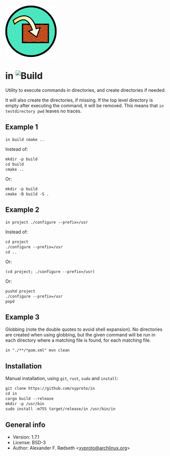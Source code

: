 ![logo](img/in_160.png)

# in ![Build](https://github.com/xyproto/in/workflows/Build/badge.svg)

Utility to execute commands in directories, and create directories if needed.

It will also create the directories, if missing. If the top level directory is empty after executing the command, it will be removed. This means that `in testdirectory pwd` leaves no traces.

## Example 1

    in build cmake ..

Instead of:


    mkdir -p build
    cd build
    cmake ..

Or:

    mkdir -p build
    cmake -B build -S .

## Example 2

    in project ./configure --prefix=/usr

Instead of:

    cd project
    ./configure --prefix=/usr
    cd ..

Or:

    (cd project; ./configure --prefix=/usr)

Or:

    pushd project
    ./configure --prefix=/usr
    popd

## Example 3

Globbing (note the double quotes to avoid shell expansion). No directories are created when using globbing, but the given command will be run in each directory where a matching file is found, for each matching file.

    in "./**/*pom.xml" mvn clean

## Installation

Manual installation, using `git`, `rust`, `sudo` and `install`:

    git clone https://github.com/xyproto/in
    cd in
    cargo build --release
    mkdir -p /usr/bin
    sudo install -m755 target/release/in /usr/bin/in

## General info

* Version: 1.7.1
* License: BSD-3
* Author: Alexander F. Rødseth &lt;xyproto@archlinux.org&gt;
